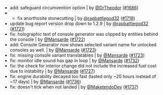 - add: safeguard circumvention option | by [@DrTheodor](https://github.com/DrTheodor) ([#1686](https://github.com/amblelabs/ait/pull/1686))
- + fix anorthosite stonecutting | by [@rapbattlegod32](https://github.com/rapbattlegod32) ([#1718](https://github.com/amblelabs/ait/pull/1718))
- update bug report version drop down to 1.2.9 | by [@rapbattlegod32](https://github.com/rapbattlegod32) ([#1721](https://github.com/amblelabs/ait/pull/1721))
- fix: holographic text of console generator was clipped by entities behind the console | by [@Mansarde](https://github.com/Mansarde) ([#1722](https://github.com/amblelabs/ait/pull/1722))
- add: Console Generator now shows selected variant name for unlocked consoles as well. | by [@Mansarde](https://github.com/Mansarde) ([#1723](https://github.com/amblelabs/ait/pull/1723))
- fix: missing console variant translatables | by [@Mansarde](https://github.com/Mansarde) ([#1723](https://github.com/amblelabs/ait/pull/1723))
- fix: monitor idle sound has gap in loop | by [@Mansarde](https://github.com/Mansarde) ([#1732](https://github.com/amblelabs/ait/pull/1732))
- fix: the check for interior change did not include the increased fuel cost due to instability | by [@Mansarde](https://github.com/Mansarde) ([#1727](https://github.com/amblelabs/ait/pull/1727))
- fix: engine durability decayed too fast (lasted only ~20 hours instead of ~17 days) | by [@Mansarde](https://github.com/Mansarde) ([#1736](https://github.com/amblelabs/ait/pull/1736))
- fix: doesn't tick when not landed | by [@MaketendoDev](https://github.com/MaketendoDev) ([#1737](https://github.com/amblelabs/ait/pull/1737))
